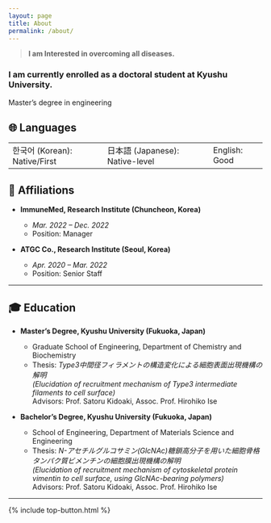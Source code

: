 ```yaml
---
layout: page
title: About
permalink: /about/
---
```

> **I am Interested in overcoming all diseases.**

### I am currently enrolled as a doctoral student at Kyushu University.
Master’s degree in engineering

## 🌐 Languages
<table style="border: none; border-collapse: collapse;">
  <tr>
    <td style="border: none;">한국어 (Korean): Native/First</td>
    <td style="border: none;">日本語 (Japanese): Native-level</td>
    <td style="border: none;">English: Good</td>
  </tr>
</table>

## 🏢 Affiliations

- **ImmuneMed, Research Institute (Chuncheon, Korea)**
  - *Mar. 2022 – Dec. 2022*
  - Position: Manager

- **ATGC Co., Research Institute (Seoul, Korea)**
  - *Apr. 2020 – Mar. 2022*
  - Position: Senior Staff

---

## 🎓 Education

- **Master’s Degree, Kyushu University (Fukuoka, Japan)**
  - Graduate School of Engineering, Department of Chemistry and Biochemistry
  - Thesis: *Type3中間径フィラメントの構造変化による細胞表面出現機構の解明*  
    *(Elucidation of recruitment mechanism of Type3 intermediate filaments to cell surface)*  
    Advisors: Prof. Satoru Kidoaki, Assoc. Prof. Hirohiko Ise

- **Bachelor’s Degree, Kyushu University (Fukuoka, Japan)**
  - School of Engineering, Department of Materials Science and Engineering
  - Thesis: *N-アセチルグルコサミン(GlcNAc)糖鎖高分子を用いた細胞骨格タンパク質ビメンチンの細胞膜出現機構の解明*  
    *(Elucidation of recruitment mechanism of cytoskeletal protein vimentin to cell surface, using GlcNAc-bearing polymers)*  
    Advisors: Prof. Satoru Kidoaki, Assoc. Prof. Hirohiko Ise

---

{% include top-button.html %}
